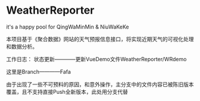 # WeatherReporter
it's a happy pool for QingWaMinMin &amp; NiuWaKeKe

本项目基于《聚合数据》网站的天气预报信息接口，将实现近期天气的可视化处理和数据分析。

工作日志：
状态更新————更新VueDemo文件WeatherReporter/WRdemo

这里是Branch————Fafa

由于出现了一些不可预料的原因，和意外操作，主分支中的文件内容已被陈旧版本覆盖，且不支持直接Push全新版本，此处用分支代替